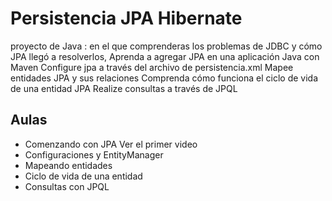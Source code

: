 # Persistencia JPA Hibernate

proyecto de Java : en el que comprenderas los problemas de JDBC y cómo JPA llegó a resolverlos, 
Aprenda a agregar JPA en una aplicación Java con Maven Configure jpa a través del archivo de persistencia.xml
Mapee entidades JPA y sus relaciones Comprenda cómo funciona el ciclo de vida de una entidad JPA
Realize consultas a través de JPQL

## Aulas
- Comenzando con JPA Ver el primer video
- Configuraciones y EntityManager
- Mapeando entidades
- Ciclo de vida de una entidad
- Consultas con JPQL

